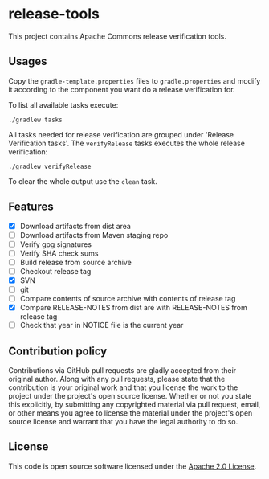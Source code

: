 # release-tools

This project contains Apache Commons release verification tools.

## Usages

Copy the `gradle-template.properties` files to `gradle.properties` and modify it according to the component you want do
a release verification for.

To list all available tasks execute:

```
./gradlew tasks
```

All tasks needed for release verification are grouped under 'Release Verification tasks'.
The `verifyRelease` tasks executes the whole release verification:

```
./gradlew verifyRelease
```

To clear the whole output use the `clean` task.

## Features

- [x] Download artifacts from dist area
- [ ] Download artifacts from Maven staging repo
- [ ] Verify gpg signatures
- [ ] Verify SHA check sums
- [ ] Build release from source archive
- [ ] Checkout release tag
 - [x] SVN
 - [ ] git
- [ ] Compare contents of source archive with contents of release tag
- [x] Compare RELEASE-NOTES from dist are with RELEASE-NOTES from release tag
- [ ] Check that year in NOTICE file is the current year

## Contribution policy

Contributions via GitHub pull requests are gladly accepted from their original author. Along with any pull requests, please state that the contribution is your original work and that you license the work to the project under the project's open source license. Whether or not you state this explicitly, by submitting any copyrighted material via pull request, email, or other means you agree to license the material under the project's open source license and warrant that you have the legal authority to do so.

## License

This code is open source software licensed under the [Apache 2.0 License](https://www.apache.org/licenses/LICENSE-2.0.html).
